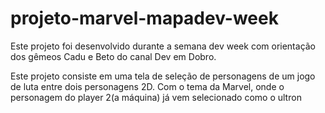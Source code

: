 # projeto-marvel-mapadev-week

Este projeto foi desenvolvido durante a semana dev week com orientação dos gêmeos Cadu e Beto do canal Dev em Dobro.


Este projeto consiste em uma tela de seleção de personagens de um jogo de luta entre dois personagens 2D. Com o tema da Marvel, onde o personagem do player 2(a máquina) já vem selecionado
como o ultron
